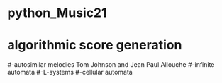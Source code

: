 # python_Music21
# algorithmic score generation

#-autosimilar melodies Tom Johnson and Jean Paul Allouche
#-infinite automata
#-L-systems
#-cellular automata
#

